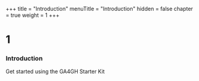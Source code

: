 +++
title = "Introduction"
menuTitle = "Introduction"
hidden = false
chapter = true
weight = 1
+++

# 1

### Introduction

Get started using the GA4GH Starter Kit
